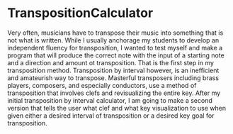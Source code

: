 # TranspositionCalculator

Very often, musicians have to transpose their music into something that is not what is written.  While I usually anchorage my students to develop an independent fluency for transposition, I wanted to test myself and make a program that will produce the correct note with the input of a starting note and a direction and amount ot transposition.  That is the first step in my transposition method.  Transposition by interval however, is an inefficient and amateurish way to transpose.  Masterful transposers including brass players, composers, and especially conductors, use a method of transposition that involves clefs and revisualizing the entire key.  After my initial transposition by interval calculator, I am going to make a second version that tells the user what clef and what key visualization to use when given either a desired interval of transposition or a desired key goal for transposition.  
